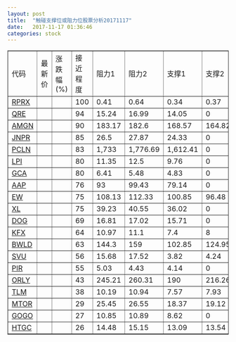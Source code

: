 ```yaml
---
layout: post
title:  "触碰支撑位或阻力位股票分析20171117"
date:   2017-11-17 01:36:46
categories: stock
---
```

<script type="text/javascript">
var stockList = []
stockList.push('gb_rprx');
stockList.push('gb_qre');
stockList.push('gb_amgn');
stockList.push('gb_jnpr');
stockList.push('gb_pcln');
stockList.push('gb_lpi');
stockList.push('gb_gca');
stockList.push('gb_aap');
stockList.push('gb_ew');
stockList.push('gb_xl');
stockList.push('gb_dog');
stockList.push('gb_kfx');
stockList.push('gb_bwld');
stockList.push('gb_svu');
stockList.push('gb_pir');
stockList.push('gb_orly');
stockList.push('gb_tlm');
stockList.push('gb_mtor');
stockList.push('gb_gogo');
stockList.push('gb_htgc');
</script>
<table border="1">
 <tr>
 <td>代码</td>
 <td>最新价</td>
 <td>涨跌幅(%)</td>
 <td>接近程度</td>
 <td>阻力1</td>
 <td>阻力2</td>
 <td>支撑1</td>
 <td>支撑2</td>
</tr>
  <tr id="rprx" class="green">
  <td><a href="http://stock.finance.sina.com.cn/usstock/quotes/RPRX.html" target="_blank">RPRX</a></td><td></td><td></td><td>100</td><td>0.41</td><td>0.64</td><td>0.34</td><td>0.37</td></tr>
  <tr id="qre" class="red">
  <td><a href="http://stock.finance.sina.com.cn/usstock/quotes/QRE.html" target="_blank">QRE</a></td><td></td><td></td><td>94</td><td>15.24</td><td>16.99</td><td>14.05</td><td>0</td></tr>
  <tr id="amgn" class="green">
  <td><a href="http://stock.finance.sina.com.cn/usstock/quotes/AMGN.html" target="_blank">AMGN</a></td><td></td><td></td><td>90</td><td>183.17</td><td>182.6</td><td>168.57</td><td>164.82</td></tr>
  <tr id="jnpr" class="red">
  <td><a href="http://stock.finance.sina.com.cn/usstock/quotes/JNPR.html" target="_blank">JNPR</a></td><td></td><td></td><td>85</td><td>26.5</td><td>27.87</td><td>24.33</td><td>0</td></tr>
  <tr id="pcln" class="red">
  <td><a href="http://stock.finance.sina.com.cn/usstock/quotes/PCLN.html" target="_blank">PCLN</a></td><td></td><td></td><td>83</td><td>1,733</td><td>1,776.69</td><td>1,612.41</td><td>0</td></tr>
  <tr id="lpi" class="green">
  <td><a href="http://stock.finance.sina.com.cn/usstock/quotes/LPI.html" target="_blank">LPI</a></td><td></td><td></td><td>80</td><td>11.35</td><td>12.5</td><td>9.76</td><td>0</td></tr>
  <tr id="gca" class="green">
  <td><a href="http://stock.finance.sina.com.cn/usstock/quotes/GCA.html" target="_blank">GCA</a></td><td></td><td></td><td>80</td><td>6.41</td><td>5.48</td><td>4.83</td><td>0</td></tr>
  <tr id="aap" class="red">
  <td><a href="http://stock.finance.sina.com.cn/usstock/quotes/AAP.html" target="_blank">AAP</a></td><td></td><td></td><td>76</td><td>93</td><td>99.43</td><td>79.14</td><td>0</td></tr>
  <tr id="ew" class="red">
  <td><a href="http://stock.finance.sina.com.cn/usstock/quotes/EW.html" target="_blank">EW</a></td><td></td><td></td><td>75</td><td>108.13</td><td>112.33</td><td>100.85</td><td>96.48</td></tr>
  <tr id="xl" class="red">
  <td><a href="http://stock.finance.sina.com.cn/usstock/quotes/XL.html" target="_blank">XL</a></td><td></td><td></td><td>75</td><td>39.23</td><td>40.55</td><td>36.02</td><td>0</td></tr>
  <tr id="dog" class="green">
  <td><a href="http://stock.finance.sina.com.cn/usstock/quotes/DOG.html" target="_blank">DOG</a></td><td></td><td></td><td>69</td><td>16.81</td><td>17.02</td><td>15.71</td><td>0</td></tr>
  <tr id="kfx" class="green">
  <td><a href="http://stock.finance.sina.com.cn/usstock/quotes/KFX.html" target="_blank">KFX</a></td><td></td><td></td><td>64</td><td>10.97</td><td>11.1</td><td>7.4</td><td>8</td></tr>
  <tr id="bwld" class="red">
  <td><a href="http://stock.finance.sina.com.cn/usstock/quotes/BWLD.html" target="_blank">BWLD</a></td><td></td><td></td><td>63</td><td>144.3</td><td>159</td><td>102.85</td><td>124.95</td></tr>
  <tr id="svu" class="red">
  <td><a href="http://stock.finance.sina.com.cn/usstock/quotes/SVU.html" target="_blank">SVU</a></td><td></td><td></td><td>56</td><td>15.68</td><td>17.52</td><td>3.82</td><td>4.24</td></tr>
  <tr id="pir" class="red">
  <td><a href="http://stock.finance.sina.com.cn/usstock/quotes/PIR.html" target="_blank">PIR</a></td><td></td><td></td><td>55</td><td>5.03</td><td>4.43</td><td>4.14</td><td>0</td></tr>
  <tr id="orly" class="green">
  <td><a href="http://stock.finance.sina.com.cn/usstock/quotes/ORLY.html" target="_blank">ORLY</a></td><td></td><td></td><td>43</td><td>245.21</td><td>260.31</td><td>190</td><td>216.26</td></tr>
  <tr id="tlm" class="green">
  <td><a href="http://stock.finance.sina.com.cn/usstock/quotes/TLM.html" target="_blank">TLM</a></td><td></td><td></td><td>38</td><td>10.19</td><td>10.94</td><td>7.57</td><td>7.93</td></tr>
  <tr id="mtor" class="red">
  <td><a href="http://stock.finance.sina.com.cn/usstock/quotes/MTOR.html" target="_blank">MTOR</a></td><td></td><td></td><td>29</td><td>25.45</td><td>26.55</td><td>18.37</td><td>19.12</td></tr>
  <tr id="gogo" class="red">
  <td><a href="http://stock.finance.sina.com.cn/usstock/quotes/GOGO.html" target="_blank">GOGO</a></td><td></td><td></td><td>27</td><td>10.85</td><td>10.89</td><td>8.62</td><td>0</td></tr>
  <tr id="htgc" class="green">
  <td><a href="http://stock.finance.sina.com.cn/usstock/quotes/HTGC.html" target="_blank">HTGC</a></td><td></td><td></td><td>26</td><td>14.48</td><td>15.15</td><td>13.09</td><td>13.54</td></tr>
</table>
